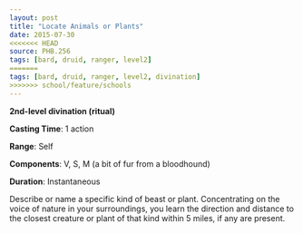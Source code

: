 ```yaml
---
layout: post
title: "Locate Animals or Plants"
date: 2015-07-30
<<<<<<< HEAD
source: PHB.256
tags: [bard, druid, ranger, level2]
=======
tags: [bard, druid, ranger, level2, divination]
>>>>>>> school/feature/schools
---
```


**2nd-level divination (ritual)**

**Casting Time**: 1 action

**Range**: Self

**Components**: V, S, M (a bit of fur from a bloodhound)

**Duration**: Instantaneous

Describe or name a specific kind of beast or plant. Concentrating on the voice of nature in your surroundings, you learn the direction and distance to the closest creature or plant of that kind within 5 miles, if any are present.
